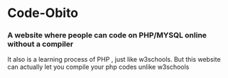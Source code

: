 # Code-Obito
### A website where people can code on PHP/MYSQL online without a compiler
It also is a learning process of PHP , just like w3schools. 
But this website can actually let you compile your php codes unlike w3schools
